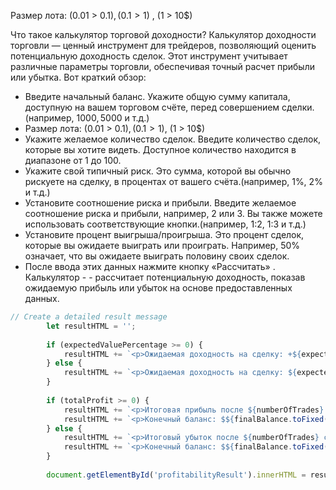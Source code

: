 Размер лота: (0.01 > 0.1$), (0.1 > 1$) , (1 > 10$)

Что такое калькулятор торговой доходности?
Калькулятор доходности торговли — ценный инструмент для трейдеров, позволяющий оценить потенциальную доходность сделок. Этот инструмент учитывает различные параметры торговли, обеспечивая точный расчет прибыли или убытка. Вот краткий обзор:

- Введите начальный баланс. Укажите общую сумму капитала, доступную на вашем торговом счёте, перед совершением сделки. (например, 1000$, 5000$ и т.д.)
- Размер лота: (0.01 > 0.1$), (0.1 > 1$), (1 > 10$)
- Укажите желаемое количество сделок. Введите количество сделок, которые вы хотите видеть. Доступное количество находится в диапазоне от 1 до 100.
- Укажите свой типичный риск. Это сумма, которой вы обычно рискуете на сделку, в процентах от вашего счёта.(например, 1%, 2% и т.д.)
- Установите соотношение риска и прибыли. Введите желаемое соотношение риска и прибыли, например, 2 или 3. Вы также можете использовать соответствующие кнопки.(например, 1:2, 1:3 и т.д.)
- Установите процент выигрыша/проигрыша. Это процент сделок, которые вы ожидаете выиграть или проиграть. Например, 50% означает, что вы ожидаете выиграть половину своих сделок.
- После ввода этих данных нажмите кнопку «Рассчитать» . Калькулятор - - рассчитает потенциальную доходность, показав ожидаемую прибыль или убыток на основе предоставленных данных.

```js
// Create a detailed result message
        let resultHTML = '';
        
        if (expectedValuePercentage >= 0) {
            resultHTML += `<p>Ожидаемая доходность на сделку: +${expectedValuePercentage.toFixed(2)}%</p>`;
        } else {
            resultHTML += `<p>Ожидаемая доходность на сделку: ${expectedValuePercentage.toFixed(2)}%</p>`;
        }
        
        if (totalProfit >= 0) {
            resultHTML += `<p>Итоговая прибыль после ${numberOfTrades} сделок: $${totalProfit.toFixed(2)} (${totalProfitPercentage.toFixed(2)}%)</p>`;
            resultHTML += `<p>Конечный баланс: $${finalBalance.toFixed(2)}</p>`;
        } else {
            resultHTML += `<p>Итоговый убыток после ${numberOfTrades} сделок: $${Math.abs(totalProfit).toFixed(2)} (${Math.abs(totalProfitPercentage).toFixed(2)}%)</p>`;
            resultHTML += `<p>Конечный баланс: $${finalBalance.toFixed(2)}</p>`;
        }
        
        document.getElementById('profitabilityResult').innerHTML = resultHTML;
```